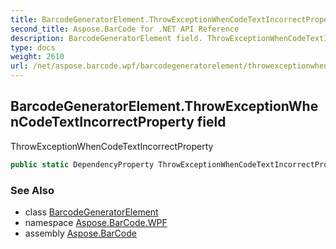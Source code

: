 ```yaml
---
title: BarcodeGeneratorElement.ThrowExceptionWhenCodeTextIncorrectProperty
second_title: Aspose.BarCode for .NET API Reference
description: BarcodeGeneratorElement field. ThrowExceptionWhenCodeTextIncorrectProperty
type: docs
weight: 2610
url: /net/aspose.barcode.wpf/barcodegeneratorelement/throwexceptionwhencodetextincorrectproperty/
---
```

## BarcodeGeneratorElement.ThrowExceptionWhenCodeTextIncorrectProperty field

ThrowExceptionWhenCodeTextIncorrectProperty

```csharp
public static DependencyProperty ThrowExceptionWhenCodeTextIncorrectProperty;
```

### See Also

* class [BarcodeGeneratorElement](../)
* namespace [Aspose.BarCode.WPF](../../barcodegeneratorelement/)
* assembly [Aspose.BarCode](../../../)



